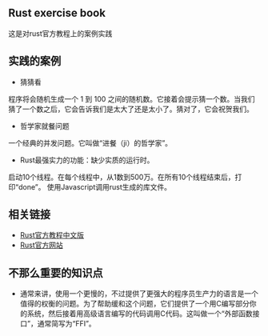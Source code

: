 ## Rust exercise book
这是对rust官方教程上的案例实践
## 实践的案例
- 猜猜看

程序将会随机生成一个 1 到 100 之间的随机数。它接着会提示猜一个数。当我们猜了一个数之后，它会告诉我们是太大了还是太小了。猜对了，它会祝贺我们。
- 哲学家就餐问题

一个经典的并发问题。它叫做“进餐（ji）的哲学家”。

- Rust最强实力的功能：缺少实质的运行时。

启动10个线程。在每个线程中，从1数到500万。在所有10个线程结束后，打印“done”。
使用Javascript调用rust生成的库文件。

## 相关链接
- [Rust官方教程中文版](http://rustbook.cn/)
- [Rust官方网站](https://www.rust-lang.org/zh-CN/)

## 不那么重要的知识点

- 通常来讲，使用一个更慢的，不过提供了更强大的程序员生产力的语言是一个值得的权衡的问题。为了帮助缓和这个问题，它们提供了一个用C编写部分你的系统，然后接着用高级语言编写的代码调用C代码。这叫做一个“外部函数接口”，通常简写为“FFI”。
